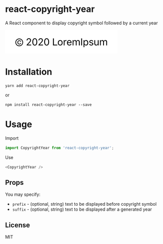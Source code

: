 # react-copyright-year

A React component to display copyright symbol followed by a current year

![react-copyright-year preview](https://raw.githubusercontent.com/jpotapova/react-copyright-year/master/preview.png)

# Installation

```
yarn add react-copyright-year
```

or

```
npm install react-copyright-year --save
```

# Usage

Import

```js
import CopyrightYear from 'react-copyright-year';
```

Use

```js
<CopyrightYear />
```

## Props

You may specify:

- `prefix` - (optional, string) text to be displayed before copyright symbol
- `suffix` - (optional, string) text to be displayed after a generated year

## License

MIT
